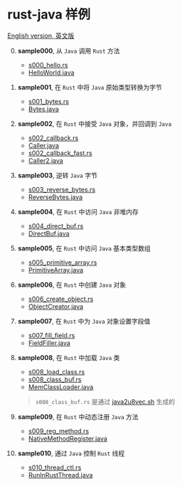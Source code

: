 # rust-java 样例

[English version, 英文版](sample_list.md)

0. **sample000**, 从 `Java` 调用 `Rust` 方法

   - [s000_hello.rs](../sample/src/samples/s000_hello.rs)
   - [HelloWorld.java](../sample4j/src/main/java/sample/s000/HelloWorld.java)

1. **sample001**, 在 `Rust` 中将 `Java` 原始类型转换为字节

   - [s001_bytes.rs](../sample/src/samples/s001_bytes.rs)
   - [Bytes.java](../sample4j/src/main/java/sample/s001/Bytes.java)

2. **sample002**, 在 `Rust` 中接受 `Java` 对象，并回调到 `Java`

   - [s002_callback.rs](../sample/src/samples/s002_callback.rs)
   - [Caller.java](../sample4j/src/main/java/sample/s002/Caller.java)
   - [s002_callback_fast.rs](../sample/src/samples/s002_callback_fast.rs)
   - [Caller2.java](../sample4j/src/main/java/sample/s002/Caller2.java)

3. **sample003**, 逆转 `Java` 字节

   - [s003_reverse_bytes.rs](../sample/src/samples/s003_reverse_bytes.rs)
   - [ReverseBytes.java](../sample4j/src/main/java/sample/s003/ReverseBytes.java)

4. **sample004**, 在 `Rust` 中访问 `Java` 非堆内存

   - [s004_direct_buf.rs](../sample/src/samples/s004_direct_buf.rs)
   - [DirectBuf.java](../sample4j/src/main/java/sample/s004/DirectBuf.java)

5. **sample005**, 在 `Rust` 中访问 `Java` 基本类型数组

   - [s005_primitive_array.rs](../sample/src/samples/s005_primitive_array.rs)
   - [PrimitiveArray.java](../sample4j/src/main/java/sample/s005/PrimitiveArray.java)

6. **sample006**, 在 `Rust` 中创建 `Java` 对象

   - [s006_create_object.rs](../sample/src/samples/s006_create_object.rs)
   - [ObjectCreator.java](../sample4j/src/main/java/sample/s006/ObjectCreator.java)

7. **sample007**, 在 `Rust` 中为 `Java` 对象设置字段值

   - [s007_fill_field.rs](../sample/src/samples/s007_fill_field.rs)
   - [FieldFiller.java](../sample4j/src/main/java/sample/s007/FieldFiller.java)

8. **sample008**, 在 `Rust` 中加载 `Java` 类

   - [s008_load_class.rs](../sample/src/samples/s008_load_class.rs)
   - [s008_class_buf.rs](../sample/src/samples/s008_class_buf.rs)
   - [MemClassLoader.java](../sample4j/src/main/java/sample/s008/MemClassLoader.java)

   > `s008_class_buf.rs` 是通过 [java2u8vec.sh](../shell/java2u8vec.sh) 生成的

9. **sample009**, 在 `Rust` 中动态注册 `Java` 方法

   - [s009_reg_method.rs](../sample/src/samples/s009_reg_method.rs)
   - [NativeMethodRegister.java](../sample4j/src/main/java/sample/s009/NativeMethodRegister.java)

10. **sample010**, 通过 `Java` 控制 `Rust` 线程

    - [s010_thread_ctl.rs](../sample/src/samples/s010_thread_ctl.rs)
    - [RunInRustThread.java](../sample4j/src/main/java/sample/s010/RunInRustThread.java)

